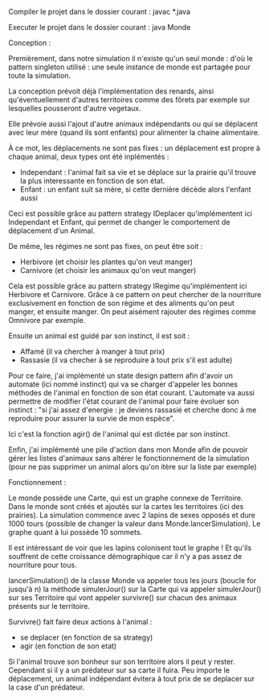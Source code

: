Compiler le projet dans le dossier courant :
javac *.java 

Executer le projet dans le dossier courant :
java Monde

Conception :

Premièrement, dans notre simulation il n'existe qu'un seul monde : d'où le pattern singleton utilisé :
une seule instance de monde est partagée pour toute la simulation.

La conception prévoit déjà l'implémentation des renards, ainsi qu'éventuellement d'autres territoires comme des fôrets par exemple sur lesquelles pousseront d'autre vegetaux.

Elle prévoie aussi l'ajout d'autre animaux indépendants ou qui se déplacent avec leur mère (quand ils sont enfants) pour alimenter la chaine alimentaire. 

À ce mot, les déplacements ne sont pas fixes :
un déplacement est propre à chaque animal, deux types ont été inplémentés :
- Independant : l'animal fait sa vie et se déplace sur la prairie qu'il trouve la plus interessante en fonction de son état.
- Enfant : un enfant suit sa mère, si cette dernière décède alors l'enfant aussi

Ceci est possible grâce au pattern strategy IDeplacer qu'implémentent ici Independant et Enfant, qui permet de changer le comportement de déplacement d'un Animal.

De même, les régimes ne sont pas fixes, on peut être soit :
- Herbivore (et choisir les plantes qu'on veut manger)
- Carnivore (et choisir les animaux qu'on veut manger)

Cela est possible grâce au pattern strategy IRegime qu'implémentent ici Herbivore et Carnivore.
Grâce à ce pattern on peut chercher de la nourriture exclusivement en fonction de son régime et des aliments qu'on peut manger, et ensuite manger. 
On peut aisément rajouter des régimes comme Omnivore par exemple.

Ensuite un animal est guidé par son instinct, il est soit :
- Affamé (il va chercher à manger à tout prix)
- Rassasie (il va checher à se reproduire à tout prix s'il est adulte)

Pour ce faire, j'ai implémenté un state design pattern afin d'avoir un automate (ici nommé instinct) qui va se charger d'appeler les bonnes méthodes de l'animal en fonction de son état courant.
L'automate va aussi permettre de modifier l'état courant de l'animal pour faire évoluer son instinct :
"si j'ai assez d'energie : je deviens rassasié et cherche donc à me reproduire pour assurer la survie de mon espèce".

Ici c'est la fonction agir() de l'animal qui est dictée par son instinct.

Enfin, j'ai implémenté une pile d'action dans mon Monde afin de pouvoir gérer les listes d'animaux sans altérer le fonctionnement de la simulation (pour ne pas supprimer un animal alors qu'on itère sur la liste par exemple)

Fonctionnement :

Le monde possède une Carte, qui est un graphe connexe de Territoire.
Dans le monde sont créés et ajoutés sur la cartes les territoires (ici des prairies).
La simulation commence avec 2 lapins de sexes opposés et dure 1000 tours (possible de changer la valeur dans Monde.lancerSimulation). Le graphe quant à lui possède 10 sommets.

Il est intéressant de voir que les lapins colonisent tout le graphe ! Et qu'ils souffrent de cette croissance démographique car il n'y a pas assez de nourriture pour tous.

lancerSimulation() de la classe Monde va appeler tous les jours (boucle for jusqu'à n) la méthode simulerJour() sur la Carte qui va appeler simulerJour() sur ses Territoire qui vont appeler survivre() sur chacun des animaux présents sur le territoire.

Survivre() fait faire deux actions à l'animal :
- se deplacer (en fonction de sa strategy)
- agir (en fonction de son etat)

Si l'animal trouve son bonheur sur son territoire alors il peut y rester.
Cependant si il y a un prédateur sur sa carte il fuira.
Peu importe le déplacement, un animal indépendant évitera à tout prix de se deplacer sur la case d'un prédateur.

